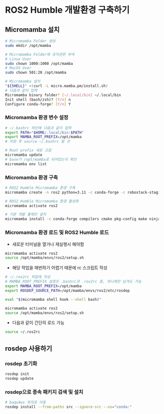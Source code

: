 # ROS2 Humble 개발환경 구축하기

## Micromamba 설치
```bash
# Micromamba Folder 생성
sudo mkdir /opt/mamba

# Micromamba Folder에 유저권한 부여
# Linux User
sudo chown 1000:1000 /opt/mamba
# MacOS User
sudo chown 501:20 /opt/mamba 

# Micromamba 설치
"${SHELL}" <(curl -L micro.mamba.pm/install.sh)
# 다음과 같이 입력
Micromamba binary folder? [~/.local/bin] ~/.local/bin
Init shell (bash/zsh)? [Y/n] n
Configure conda-forge? [Y/n] Y
```
### Micromamba 환경 변수 설정
```sh
# ~/.bashrc 하단에 다음과 같이 입력
export PATH="$HOME/.local/bin:$PATH"
export MAMBA_ROOT_PREFIX=/opt/mamba
# 저장 후 source ~/.bashrc 할 것
```
```bash
# Root prefix 새로 고침
micromamba update
# base가 /opt/mamba로 되어있는지 확인
micromamba env list
```

### Micromamba 환경 구축
```bash
# ROS2 Humble Micromamba 환경 구축
micromamba create -n ros2 python=3.11 -c conda-forge -c robostack-staging ros-humble-desktop-full

# ROS2 Humble Micromamba 환경 활성화
micromamba activate ros2

# 기본 개발 툴체인 설치
micromamba install -c conda-forge compilers cmake pkg-config make ninja colcon-common-extensions catkin_tools rosdep
```

### Micromamba 환경 로드 및 ROS2 Humble 로드
- 새로운 터미널을 열거나 재실행시 해야함
```bash
micromamba activate ros2
source /opt/mamba/envs/ros2/setup.sh
```
- 해당 작업을 매번하기 어렵기 때문에 rc 스크립트 작성
```sh
# ~/.ros2rc 파일에 작성
# MAMBA_ROOT_PREFIX 설정은 .bashrc과 .ros2rc 중, 하나에만 남겨도 가능
export MAMBA_ROOT_PREFIX=/opt/mamba
export ROSDEP_SOURCE_PATH=/opt/mamba/envs/ros2/etc/rosdep

eval "$(micromamba shell hook --shell bash)"

micromamba activate ros2
source /opt/mamba/envs/ros2/setup.sh
```

- 다음과 같이 간단히 로드 가능
```bash
source ~/.ros2rc
```

## rosdep 사용하기

### rosdep 초기화
```bash
rosdep init
rosdep update
```

### rosdep으로 종속 패키지 검색 및 설치
```bash
# baqu4ws 위치로 이동
rosdep install --from-paths src --ignore-src --os="conda:"
```
